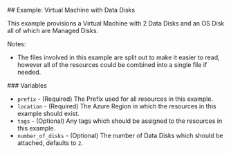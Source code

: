 ## Example: Virtual Machine with Data Disks

This example provisions a Virtual Machine with 2 Data Disks and an OS Disk all of which are Managed Disks.

Notes:

- The files involved in this example are split out to make it easier to read, however all of the resources could be combined into a single file if needed.

### Variables

* `prefix` - (Required) The Prefix used for all resources in this example.
* `location` - (Required) The Azure Region in which the resources in this example should exist.
* `tags` - (Optional) Any tags which should be assigned to the resources in this example.
* `number_of_disks` - (Optional) The number of Data Disks which should be attached, defaults to `2`.
